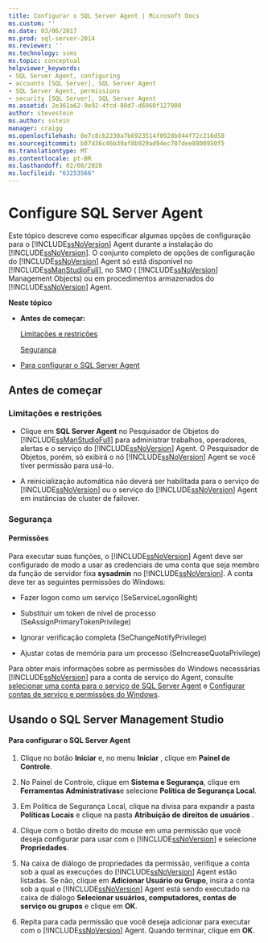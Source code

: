 ```yaml
---
title: Configurar o SQL Server Agent | Microsoft Docs
ms.custom: ''
ms.date: 03/06/2017
ms.prod: sql-server-2014
ms.reviewer: ''
ms.technology: ssms
ms.topic: conceptual
helpviewer_keywords:
- SQL Server Agent, configuring
- accounts [SQL Server], SQL Server Agent
- SQL Server Agent, permissions
- security [SQL Server], SQL Server Agent
ms.assetid: 2e361a62-9e92-4fcd-80d7-d6960f127900
author: stevestein
ms.author: sstein
manager: craigg
ms.openlocfilehash: 0e7c8cb2230a7b6923514f0928b844f72c216d58
ms.sourcegitcommit: b87d36c46b39af8b929ad94ec707dee8800950f5
ms.translationtype: MT
ms.contentlocale: pt-BR
ms.lasthandoff: 02/08/2020
ms.locfileid: "63253566"
---
```

# <a name="configure-sql-server-agent"></a>Configure SQL Server Agent
  Este tópico descreve como especificar algumas opções de configuração para o [!INCLUDE[ssNoVersion](../../includes/ssnoversion-md.md)] Agent durante a instalação do [!INCLUDE[ssNoVersion](../../includes/ssnoversion-md.md)]. O conjunto completo de opções de configuração do [!INCLUDE[ssNoVersion](../../includes/ssnoversion-md.md)] Agent só está disponível no [!INCLUDE[ssManStudioFull](../../includes/ssmanstudiofull-md.md)], no SMO ( [!INCLUDE[ssNoVersion](../../includes/ssnoversion-md.md)] Management Objects) ou em procedimentos armazenados do [!INCLUDE[ssNoVersion](../../includes/ssnoversion-md.md)] Agent.  
  
 **Neste tópico**  
  
-   **Antes de começar:**  
  
     [Limitações e restrições](#Restrictions)  
  
     [Segurança](#Security)  
  
-   [Para configurar o SQL Server Agent](#SSMSProcedure)  
  
##  <a name="BeforeYouBegin"></a> Antes de começar  
  
###  <a name="Restrictions"></a> Limitações e restrições  
  
-   Clique em **SQL Server Agent** no Pesquisador de Objetos do [!INCLUDE[ssManStudioFull](../../includes/ssmanstudiofull-md.md)] para administrar trabalhos, operadores, alertas e o serviço do [!INCLUDE[ssNoVersion](../../includes/ssnoversion-md.md)] Agent. O Pesquisador de Objetos, porém, só exibirá o nó [!INCLUDE[ssNoVersion](../../includes/ssnoversion-md.md)] Agent se você tiver permissão para usá-lo.  
  
-   A reinicialização automática não deverá ser habilitada para o serviço do [!INCLUDE[ssNoVersion](../../includes/ssnoversion-md.md)] ou o serviço do [!INCLUDE[ssNoVersion](../../includes/ssnoversion-md.md)] Agent em instâncias de cluster de failover.  
  
###  <a name="Security"></a> Segurança  
  
####  <a name="Permissions"></a> Permissões  
 Para executar suas funções, o [!INCLUDE[ssNoVersion](../../includes/ssnoversion-md.md)] Agent deve ser configurado de modo a usar as credenciais de uma conta que seja membro da função de servidor fixa **sysadmin** no [!INCLUDE[ssNoVersion](../../includes/ssnoversion-md.md)]. A conta deve ter as seguintes permissões do Windows:  
  
-   Fazer logon como um serviço (SeServiceLogonRight)  
  
-   Substituir um token de nível de processo (SeAssignPrimaryTokenPrivilege)  
  
-   Ignorar verificação completa (SeChangeNotifyPrivilege)  
  
-   Ajustar cotas de memória para um processo (SeIncreaseQuotaPrivilege)  
  
 Para obter mais informações sobre as permissões do Windows necessárias [!INCLUDE[ssNoVersion](../../includes/ssnoversion-md.md)] para a conta de serviço do Agent, consulte [selecionar uma conta para o serviço de SQL Server Agent](select-an-account-for-the-sql-server-agent-service.md) e [Configurar contas de serviço e permissões do Windows](../../database-engine/configure-windows/configure-windows-service-accounts-and-permissions.md).  
  
##  <a name="SSMSProcedure"></a> Usando o SQL Server Management Studio  
  
#### <a name="to-configure-sql-server-agent"></a>Para configurar o SQL Server Agent  
  
1.  Clique no botão **Iniciar** e, no menu **Iniciar**  , clique em **Painel de Controle**.  
  
2.  No Painel de Controle, clique em **Sistema e Segurança**, clique em **Ferramentas Administrativas**e selecione **Política de Segurança Local**.  
  
3.  Em Política de Segurança Local, clique na divisa para expandir a pasta **Políticas Locais** e clique na pasta **Atribuição de direitos de usuários** .  
  
4.  Clique com o botão direito do mouse em uma permissão que você deseja configurar para usar com o [!INCLUDE[ssNoVersion](../../includes/ssnoversion-md.md)] e selecione **Propriedades**.  
  
5.  Na caixa de diálogo de propriedades da permissão, verifique a conta sob a qual as execuções do [!INCLUDE[ssNoVersion](../../includes/ssnoversion-md.md)] Agent estão listadas. Se não, clique em **Adicionar Usuário ou Grupo**, insira a conta sob a qual o [!INCLUDE[ssNoVersion](../../includes/ssnoversion-md.md)] Agent está sendo executado na caixa de diálogo **Selecionar usuários, computadores, contas de serviço ou grupos** e clique em **OK**.  
  
6.  Repita para cada permissão que você deseja adicionar para executar com o [!INCLUDE[ssNoVersion](../../includes/ssnoversion-md.md)] Agent. Quando terminar, clique em **OK**.  
  
  
